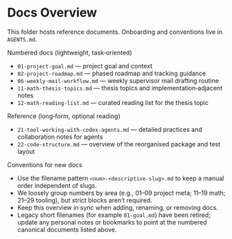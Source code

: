 # Docs Overview

This folder hosts reference documents. Onboarding and conventions live in `AGENTS.md`.

Numbered docs (lightweight, task‑oriented)
- `01-project-goal.md` — project goal and context
- `02-project-roadmap.md` — phased roadmap and tracking guidance
- `06-weekly-mail-workflow.md` — weekly supervisor mail drafting routine
- `11-math-thesis-topics.md` — thesis topics and implementation‑adjacent notes
- `12-math-reading-list.md` — curated reading list for the thesis topic

Reference (long‑form, optional reading)
- `21-tool-working-with-codex-agents.md` — detailed practices and collaboration notes for agents
- `22-code-structure.md` — overview of the reorganised package and test layout

Conventions for new docs
- Use the filename pattern `<num>-<descriptive-slug>.md` to keep a manual order independent of slugs.
- We loosely group numbers by area (e.g., 01–09 project meta; 11–19 math; 21–29 tooling), but strict blocks aren’t required.
- Keep this overview in sync when adding, renaming, or removing docs.
- Legacy short filenames (for example `01-goal.md`) have been retired; update any personal notes or bookmarks to point at the
  numbered canonical documents listed above.
